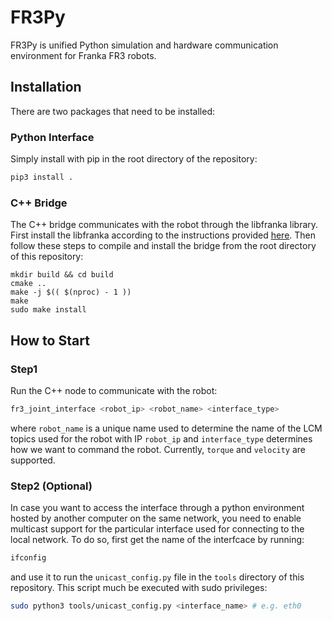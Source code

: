 # FR3Py
FR3Py is unified Python simulation and hardware communication environment for Franka FR3 robots.

## Installation
There are two packages that need to be installed:
### Python Interface
Simply install with pip in the root directory of the repository:
```bash
pip3 install .
```

### C++ Bridge
The C++ bridge communicates with the robot through the libfranka library. First install the libfranka according to the instructions provided [here](https://frankaemika.github.io/docs/installation_linux.html). Then follow these steps to compile and install the bridge from the root directory of this repository:

```
mkdir build && cd build
cmake ..
make -j $(( $(nproc) - 1 ))
make 
sudo make install
```

## How to Start
### Step1 
Run the C++ node to communicate with the robot: 

```bash
fr3_joint_interface <robot_ip> <robot_name> <interface_type>
```
where `robot_name` is a unique name used to determine the name of the LCM topics used for the robot with IP `robot_ip` and `interface_type` determines how we want to command the robot. Currently, `torque` and `velocity` are supported.

### Step2 (Optional)
In case you want to access the interface through a python environment hosted by another computer on the same network, you need to enable multicast support for the particular interface used for connecting to the local network. To do so, first get the name of the interfcace by running:
```bash
ifconfig
```
and use it to run the `unicast_config.py` file in the `tools` directory of this repository. This script much be executed with sudo privileges:
```bash
sudo python3 tools/unicast_config.py <interface_name> # e.g. eth0
```

